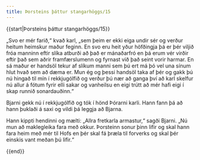 ```yaml
---
title: Þorsteins þáttur stangarhöggs/15
---
```


{{start|Þorsteins þáttur stangarhöggs/15}}
<Book>

„Svo er mér farið,“ kvað karl, „sem þeim er ekki eiga undir sér og verður heitum heimskur maður feginn. En svo eru heit yður höfðingja þá er þér viljið fróa manninn eftir slíka atburði að það er mánaðarfró en þá erum vér virðir eftir það sem aðrir framfærslumenn og fyrnast við það seint vorir harmar. En sá maður er handsöl tekur af slíkum manni sem þú ert má þó vel una sínum hlut hvað sem að dæma er. Mun ég og þessi handsöl taka af þér og gakk þú nú hingað til mín í rekkjugólfið og verður þú nær að ganga því að karl skelfur nú allur á fótum fyrir elli sakar og vanheilsu en eigi trútt að mér hafi eigi í skap runnið sonardauðinn.“

Bjarni gekk nú í rekkjugólfið og tók í hönd Þórarni karli. Hann fann þá að hann þuklaði á saxi og vildi þá leggja að Bjarna.

Hann kippti hendinni og mælti: „Allra fretkarla armastur,“ sagði Bjarni. „Nú mun að maklegleika fara með okkur. Þorsteinn sonur þinn lifir og skal hann fara heim með mér til Hofs en þér skal fá þræla til forverks og skal þér einskis vant meðan þú lifir.“

</Book>
{{end}}